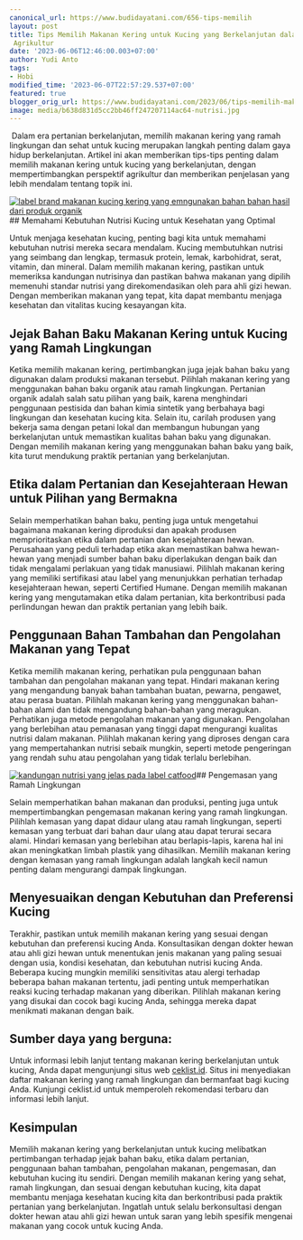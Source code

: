 ```yaml
---
canonical_url: https://www.budidayatani.com/656-tips-memilih
layout: post
title: Tips Memilih Makanan Kering untuk Kucing yang Berkelanjutan dalam Perspektif
 Agrikultur
date: '2023-06-06T12:46:00.003+07:00'
author: Yudi Anto
tags:
- Hobi
modified_time: '2023-06-07T22:57:29.537+07:00'
featured: true
blogger_orig_url: https://www.budidayatani.com/2023/06/tips-memilih-makanan-kering-untuk.html
image: media/b638d831d5cc2bb46ff247207114ac64-nutrisi.jpg
---
```

 Dalam era pertanian berkelanjutan, memilih makanan kering yang ramah lingkungan dan sehat untuk kucing merupakan langkah penting dalam gaya hidup berkelanjutan. Artikel ini akan memberikan tips-tips penting dalam memilih makanan kering untuk kucing yang berkelanjutan, dengan mempertimbangkan perspektif agrikultur dan memberikan penjelasan yang lebih mendalam tentang topik ini.

[![label brand makanan kucing kering yang emngunakan bahan bahan hasil dari produk organik](https://blogger.googleusercontent.com/img/b/R29vZ2xl/AVvXsEginkefUXT7LK5CRbZjdtcEbJZVMBpl5RLpQq7KSXXe5MVZONACH363HCEu3d0XSfNT9tiUtb_faepv-jIOcoHaClBPNkpWPzww1ObO6Y-PWbgkeFTcjVpCG8vJHo2tvCAow_XvCjIlyQkLH1s2MeBw1ZeO1XDZm3jeuDnawrTHecttz2T4RWqEshkdTA/w640-h360/catfood.jpg)](https://blogger.googleusercontent.com/img/b/R29vZ2xl/AVvXsEginkefUXT7LK5CRbZjdtcEbJZVMBpl5RLpQq7KSXXe5MVZONACH363HCEu3d0XSfNT9tiUtb_faepv-jIOcoHaClBPNkpWPzww1ObO6Y-PWbgkeFTcjVpCG8vJHo2tvCAow_XvCjIlyQkLH1s2MeBw1ZeO1XDZm3jeuDnawrTHecttz2T4RWqEshkdTA/s2135/catfood.jpg)## Memahami Kebutuhan Nutrisi Kucing untuk Kesehatan yang Optimal

Untuk menjaga kesehatan kucing, penting bagi kita untuk memahami kebutuhan nutrisi mereka secara mendalam. Kucing membutuhkan nutrisi yang seimbang dan lengkap, termasuk protein, lemak, karbohidrat, serat, vitamin, dan mineral. Dalam memilih makanan kering, pastikan untuk memeriksa kandungan nutrisinya dan pastikan bahwa makanan yang dipilih memenuhi standar nutrisi yang direkomendasikan oleh para ahli gizi hewan. Dengan memberikan makanan yang tepat, kita dapat membantu menjaga kesehatan dan vitalitas kucing kesayangan kita.

## Jejak Bahan Baku Makanan Kering untuk Kucing yang Ramah Lingkungan

Ketika memilih makanan kering, pertimbangkan juga jejak bahan baku yang digunakan dalam produksi makanan tersebut. Pilihlah makanan kering yang menggunakan bahan baku organik atau ramah lingkungan. Pertanian organik adalah salah satu pilihan yang baik, karena menghindari penggunaan pestisida dan bahan kimia sintetik yang berbahaya bagi lingkungan dan kesehatan kucing kita. Selain itu, carilah produsen yang bekerja sama dengan petani lokal dan membangun hubungan yang berkelanjutan untuk memastikan kualitas bahan baku yang digunakan. Dengan memilih makanan kering yang menggunakan bahan baku yang baik, kita turut mendukung praktik pertanian yang berkelanjutan.

## Etika dalam Pertanian dan Kesejahteraan Hewan untuk Pilihan yang Bermakna

Selain memperhatikan bahan baku, penting juga untuk mengetahui bagaimana makanan kering diproduksi dan apakah produsen memprioritaskan etika dalam pertanian dan kesejahteraan hewan. Perusahaan yang peduli terhadap etika akan memastikan bahwa hewan-hewan yang menjadi sumber bahan baku diperlakukan dengan baik dan tidak mengalami perlakuan yang tidak manusiawi. Pilihlah makanan kering yang memiliki sertifikasi atau label yang menunjukkan perhatian terhadap kesejahteraan hewan, seperti Certified Humane. Dengan memilih makanan kering yang mengutamakan etika dalam pertanian, kita berkontribusi pada perlindungan hewan dan praktik pertanian yang lebih baik.

## Penggunaan Bahan Tambahan dan Pengolahan Makanan yang Tepat

Ketika memilih makanan kering, perhatikan pula penggunaan bahan tambahan dan pengolahan makanan yang tepat. Hindari makanan kering yang mengandung banyak bahan tambahan buatan, pewarna, pengawet, atau perasa buatan. Pilihlah makanan kering yang menggunakan bahan-bahan alami dan tidak mengandung bahan-bahan yang meragukan. Perhatikan juga metode pengolahan makanan yang digunakan. Pengolahan yang berlebihan atau pemanasan yang tinggi dapat mengurangi kualitas nutrisi dalam makanan. Pilihlah makanan kering yang diproses dengan cara yang mempertahankan nutrisi sebaik mungkin, seperti metode pengeringan yang rendah suhu atau pengolahan yang tidak terlalu berlebihan.

[![kandungan nutrisi yang jelas pada label catfood](https://blogger.googleusercontent.com/img/b/R29vZ2xl/AVvXsEgGtwvZFuOPr1ADqddC58RIjahkdJOUJtRX9o7b3M3IRyjhtOXVND7vbzNzSF8ZYHOF7pNbp3ZuKrVuuaS2aLO1JxSnR6IThqcB1H_-_H5-LtT5LiATsdFz6vSAsbjTDQRO5hnhtYWIRL5w2DkCYhKNHMQ_Qh8sLdqLxL7_GD_aLQYxTRAHU-j-loIpTg/w640-h360/nutrisi.jpg)](https://blogger.googleusercontent.com/img/b/R29vZ2xl/AVvXsEgGtwvZFuOPr1ADqddC58RIjahkdJOUJtRX9o7b3M3IRyjhtOXVND7vbzNzSF8ZYHOF7pNbp3ZuKrVuuaS2aLO1JxSnR6IThqcB1H_-_H5-LtT5LiATsdFz6vSAsbjTDQRO5hnhtYWIRL5w2DkCYhKNHMQ_Qh8sLdqLxL7_GD_aLQYxTRAHU-j-loIpTg/s2135/nutrisi.jpg)## Pengemasan yang Ramah Lingkungan

Selain memperhatikan bahan makanan dan produksi, penting juga untuk mempertimbangkan pengemasan makanan kering yang ramah lingkungan. Pilihlah kemasan yang dapat didaur ulang atau ramah lingkungan, seperti kemasan yang terbuat dari bahan daur ulang atau dapat terurai secara alami. Hindari kemasan yang berlebihan atau berlapis-lapis, karena hal ini akan meningkatkan limbah plastik yang dihasilkan. Memilih makanan kering dengan kemasan yang ramah lingkungan adalah langkah kecil namun penting dalam mengurangi dampak lingkungan.

## Menyesuaikan dengan Kebutuhan dan Preferensi Kucing

Terakhir, pastikan untuk memilih makanan kering yang sesuai dengan kebutuhan dan preferensi kucing Anda. Konsultasikan dengan dokter hewan atau ahli gizi hewan untuk menentukan jenis makanan yang paling sesuai dengan usia, kondisi kesehatan, dan kebutuhan nutrisi kucing Anda. Beberapa kucing mungkin memiliki sensitivitas atau alergi terhadap beberapa bahan makanan tertentu, jadi penting untuk memperhatikan reaksi kucing terhadap makanan yang diberikan. Pilihlah makanan kering yang disukai dan cocok bagi kucing Anda, sehingga mereka dapat menikmati makanan dengan baik.

## Sumber daya yang berguna:

Untuk informasi lebih lanjut tentang makanan kering berkelanjutan untuk kucing, Anda dapat mengunjungi situs web [ceklist.id](	https://ceklist.id/20996/makanan-kering-kucing-dry-food-terbaik/). Situs ini menyediakan daftar makanan kering yang ramah lingkungan dan bermanfaat bagi kucing Anda. Kunjungi ceklist.id untuk memperoleh rekomendasi terbaru dan informasi lebih lanjut.

## Kesimpulan

Memilih makanan kering yang berkelanjutan untuk kucing melibatkan pertimbangan terhadap jejak bahan baku, etika dalam pertanian, penggunaan bahan tambahan, pengolahan makanan, pengemasan, dan kebutuhan kucing itu sendiri. Dengan memilih makanan kering yang sehat, ramah lingkungan, dan sesuai dengan kebutuhan kucing, kita dapat membantu menjaga kesehatan kucing kita dan berkontribusi pada praktik pertanian yang berkelanjutan. Ingatlah untuk selalu berkonsultasi dengan dokter hewan atau ahli gizi hewan untuk saran yang lebih spesifik mengenai makanan yang cocok untuk kucing Anda.

